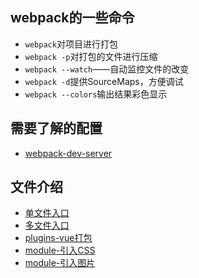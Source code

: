## webpack的一些命令

+ `webpack`对项目进行打包
+ `webpack -p`对打包的文件进行压缩
+ `webpack --watch`——自动监控文件的改变
+ `webpack -d`提供SourceMaps，方便调试
+ `webpack --colors`输出结果彩色显示

## 需要了解的配置

- [webpack-dev-server](https://webpack.js.org/configuration/dev-server/)

## 文件介绍

+ [单文件入口](./demo01/webpack.config.js)
+ [多文件入口](./demo02/webpack.config.js)
+ [plugins-vue打包](./demo03/webpack.config.js)
+ [module-引入CSS](./demo04/webpack.config.js)
+ [module-引入图片](./demo05/webpack.config.js)
